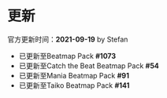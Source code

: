 # 更新

官方更新时间：**2021-09-19** by Stefan

- 已更新至Beatmap Pack **#1073**
- 已更新至Catch the Beat Beatmap Pack **#54**
- 已更新至Mania Beatmap Pack **#91**
- 已更新至Taiko Beatmap Pack **#141**
